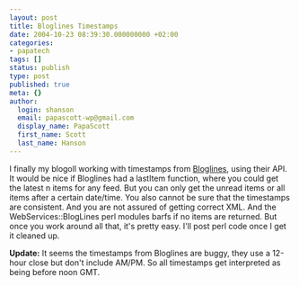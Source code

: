 ```yaml
---
layout: post
title: Bloglines Timestamps
date: 2004-10-23 08:39:30.000000000 +02:00
categories:
- papatech
tags: []
status: publish
type: post
published: true
meta: {}
author:
  login: shanson
  email: papascott-wp@gmail.com
  display_name: PapaScott
  first_name: Scott
  last_name: Hanson
---
```

<p>I finally my blogoll working with timestamps from <a href="http://www.bloglines.com/services/" title="Bloglines | Bloglines Services">Bloglines</a>, using their API. It would be nice if Bloglines had a lastItem function, where you could get the latest n items for any feed. But you can only get the unread items or all items after a certain date/time. You also cannot be sure that the timestamps are consistent. And you are not assured of getting correct XML.  And the WebServices::BlogLines perl modules barfs if no items are returned. But once you work around all that, it's pretty easy. I'll post perl code once I get it cleaned up.</p>
<p><strong>Update:</strong> It seems the timestamps from Bloglines are buggy, they use a 12-hour close but don't include AM/PM. So all timestamps get interpreted as being before noon GMT.</p>
